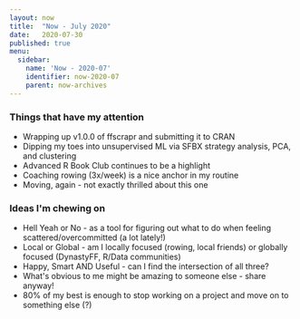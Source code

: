 ```yaml
---
layout: now
title:  "Now - July 2020"
date:   2020-07-30
published: true
menu:
  sidebar:
    name: 'Now - 2020-07'
    identifier: now-2020-07
    parent: now-archives
---
```

### Things that have my attention

- Wrapping up v1.0.0 of ffscrapr and submitting it to CRAN
- Dipping my toes into unsupervised ML via SFBX strategy analysis, PCA, and clustering
- Advanced R Book Club continues to be a highlight
- Coaching rowing (3x/week) is a nice anchor in my routine
- Moving, again - not exactly thrilled about this one

### Ideas I'm chewing on

- Hell Yeah or No - as a tool for figuring out what to do when feeling scattered/overcommitted (a lot lately!)
- Local or Global - am I locally focused (rowing, local friends) or globally focused (DynastyFF, R/Data communities)
- Happy, Smart AND Useful - can I find the intersection of all three?
- What's obvious to me might be amazing to someone else - share anyway!
- 80% of my best is enough to stop working on a project and move on to something else (?)
